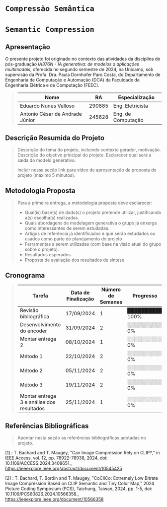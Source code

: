 # `Compressão Semântica`
# `Semantic Compression`

## Apresentação

O presente projeto foi originado no contexto das atividades da disciplina de pós-graduação *IA376N - IA generativa: de modelos a aplicações multimodais*, 
oferecida no segundo semestre de 2024, na Unicamp, sob supervisão da Profa. Dra. Paula Dornhofer Paro Costa, do Departamento de Engenharia de Computação e Automação (DCA) da Faculdade de Engenharia Elétrica e de Computação (FEEC).


> |Nome  | RA | Especialização|
> |--|--|--|
> | Eduardo Nunes Velloso  | 290885  | Eng. Eletricista|
> | Antonio César de Andrade Júnior  | 245628  | Eng. de Computação|


## Descrição Resumida do Projeto
> Descrição do tema do projeto, incluindo contexto gerador, motivação.
> Descrição do objetivo principal do projeto.
> Esclarecer qual será a saída do modelo generativo.
> 
> Incluir nessa seção link para vídeo de apresentação da proposta do projeto (máximo 5 minutos).

## Metodologia Proposta
> Para a primeira entrega, a metodologia proposta deve esclarecer:
> * Qual(is) base(s) de dado(s) o projeto pretende utilizar, justificando a(s) escolha(s) realizadas.
> * Quais abordagens de modelagem generativa o grupo já enxerga como interessantes de serem estudadas.
> * Artigos de referência já identificados e que serão estudados ou usados como parte do planejamento do projeto
> * Ferramentas a serem utilizadas (com base na visão atual do grupo sobre o projeto).
> * Resultados esperados
> * Proposta de avaliação dos resultados de síntese

## Cronograma
>| Tarefa          | Data de Finalização     | Número de Semanas| Progresso  |
>|-----------------|------------|-----------|------------|
>| Revisão bibliográfica        | 17/09/2024 | 1 | ██████████ 100% |
>| Desenvolvimento do encoder | 31/09/2024 | 2 | ░░░░░░░░░░ 0% |
>| Montar entrega 2          | 08/10/2024 | 1 | ░░░░░░░░░░ 0% |
>| Método 1    | 22/10/2024 | 2 | ░░░░░░░░░░ 0%  |
>| Método 2    | 05/11/2024 | 2 | ░░░░░░░░░░ 0%  |
>| Método 3    | 19/11/2024 | 2 | ░░░░░░░░░░ 0%  |
>| Montar entrega 3 e análise dos resultados    | 25/11/2024 | 1 | ░░░░░░░░░░ 0%  |

## Referências Bibliográficas
> Apontar nesta seção as referências bibliográficas adotadas no projeto.

<a id="1">[1]</a> : T. Bachard and T. Maugey, "Can Image Compression Rely on CLIP?," in IEEE Access, vol. 12, pp. 78922-78938, 2024, doi: 10.1109/ACCESS.2024.3408651., https://ieeexplore.ieee.org/abstract/document/10545425

<a id="1">[2]</a> : T. Bachard, T. Bordin and T. Maugey, "CoCliCo: Extremely Low Bitrate Image Compression Based on CLIP Semantic and Tiny Color Map," 2024 Picture Coding Symposium (PCS), Taichung, Taiwan, 2024, pp. 1-5, doi: 10.1109/PCS60826.2024.10566358., https://ieeexplore.ieee.org/document/10566358
